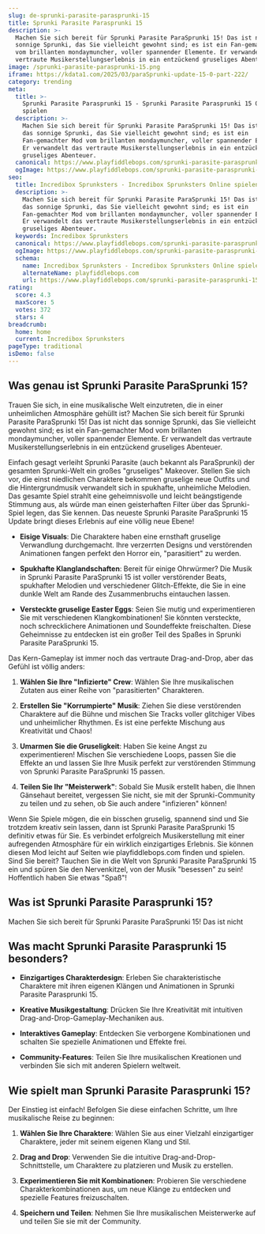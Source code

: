 ```yaml
---
slug: de-sprunki-parasite-parasprunki-15
title: Sprunki Parasite Parasprunki 15
description: >-
  Machen Sie sich bereit für Sprunki Parasite ParaSprunki 15! Das ist nicht das
  sonnige Sprunki, das Sie vielleicht gewohnt sind; es ist ein Fan-gemachter Mod
  vom brillanten mondaymuncher, voller spannender Elemente. Er verwandelt das
  vertraute Musikerstellungserlebnis in ein entzückend gruseliges Abenteuer.
image: /sprunki-parasite-parasprunki-15.png
iframe: https://kdata1.com/2025/03/paraSprunki-update-15-0-part-222/
category: trending
meta:
  title: >-
    Sprunki Parasite Parasprunki 15 - Sprunki Parasite Parasprunki 15 Online
    spielen
  description: >-
    Machen Sie sich bereit für Sprunki Parasite ParaSprunki 15! Das ist nicht
    das sonnige Sprunki, das Sie vielleicht gewohnt sind; es ist ein
    Fan-gemachter Mod vom brillanten mondaymuncher, voller spannender Elemente.
    Er verwandelt das vertraute Musikerstellungserlebnis in ein entzückend
    gruseliges Abenteuer.
  canonical: https://www.playfiddlebops.com/sprunki-parasite-parasprunki-15/
  ogImage: https://www.playfiddlebops.com/sprunki-parasite-parasprunki-15.png
seo:
  title: Incredibox Sprunksters - Incredibox Sprunksters Online spielen
  description: >-
    Machen Sie sich bereit für Sprunki Parasite ParaSprunki 15! Das ist nicht
    das sonnige Sprunki, das Sie vielleicht gewohnt sind; es ist ein
    Fan-gemachter Mod vom brillanten mondaymuncher, voller spannender Elemente.
    Er verwandelt das vertraute Musikerstellungserlebnis in ein entzückend
    gruseliges Abenteuer.
  keywords: Incredibox Sprunksters
  canonical: https://www.playfiddlebops.com/sprunki-parasite-parasprunki-15/
  ogImage: https://www.playfiddlebops.com/sprunki-parasite-parasprunki-15.png
  schema:
    name: Incredibox Sprunksters - Incredibox Sprunksters Online spielen
    alternateName: playfiddlebops.com
    url: https://www.playfiddlebops.com/sprunki-parasite-parasprunki-15/
rating:
  score: 4.3
  maxScore: 5
  votes: 372
  stars: 4
breadcrumb:
  home: home
  current: Incredibox Sprunksters
pageType: traditional
isDemo: false
---
```


## Was genau ist Sprunki Parasite ParaSprunki 15?

Trauen Sie sich, in eine musikalische Welt einzutreten, die in einer unheimlichen Atmosphäre gehüllt ist? Machen Sie sich bereit für Sprunki Parasite ParaSprunki 15! Das ist nicht das sonnige Sprunki, das Sie vielleicht gewohnt sind; es ist ein Fan-gemachter Mod vom brillanten mondaymuncher, voller spannender Elemente. Er verwandelt das vertraute Musikerstellungserlebnis in ein entzückend gruseliges Abenteuer.

Einfach gesagt verleiht Sprunki Parasite (auch bekannt als ParaSprunki) der gesamten Sprunki-Welt ein großes "gruseliges" Makeover. Stellen Sie sich vor, die einst niedlichen Charaktere bekommen gruselige neue Outfits und die Hintergrundmusik verwandelt sich in spukhafte, unheimliche Melodien. Das gesamte Spiel strahlt eine geheimnisvolle und leicht beängstigende Stimmung aus, als würde man einen geisterhaften Filter über das Sprunki-Spiel legen, das Sie kennen. Das neueste Sprunki Parasite ParaSprunki 15 Update bringt dieses Erlebnis auf eine völlig neue Ebene!

- **Eisige Visuals**: Die Charaktere haben eine ernsthaft gruselige Verwandlung durchgemacht. Ihre verzerrten Designs und verstörenden Animationen fangen perfekt den Horror ein, "parasitiert" zu werden.

- **Spukhafte Klanglandschaften**: Bereit für einige Ohrwürmer? Die Musik in Sprunki Parasite ParaSprunki 15 ist voller verstörender Beats, spukhafter Melodien und verschiedener Glitch-Effekte, die Sie in eine dunkle Welt am Rande des Zusammenbruchs eintauchen lassen.

- **Versteckte gruselige Easter Eggs**: Seien Sie mutig und experimentieren Sie mit verschiedenen Klangkombinationen! Sie könnten versteckte, noch schrecklichere Animationen und Soundeffekte freischalten. Diese Geheimnisse zu entdecken ist ein großer Teil des Spaßes in Sprunki Parasite ParaSprunki 15.

Das Kern-Gameplay ist immer noch das vertraute Drag-and-Drop, aber das Gefühl ist völlig anders:

1. **Wählen Sie Ihre "Infizierte" Crew**: Wählen Sie Ihre musikalischen Zutaten aus einer Reihe von "parasitierten" Charakteren.

1. **Erstellen Sie "Korrumpierte" Musik**: Ziehen Sie diese verstörenden Charaktere auf die Bühne und mischen Sie Tracks voller glitchiger Vibes und unheimlicher Rhythmen. Es ist eine perfekte Mischung aus Kreativität und Chaos!

1. **Umarmen Sie die Gruseligkeit**: Haben Sie keine Angst zu experimentieren! Mischen Sie verschiedene Loops, passen Sie die Effekte an und lassen Sie Ihre Musik perfekt zur verstörenden Stimmung von Sprunki Parasite ParaSprunki 15 passen.

1. **Teilen Sie Ihr "Meisterwerk"**: Sobald Sie Musik erstellt haben, die Ihnen Gänsehaut bereitet, vergessen Sie nicht, sie mit der Sprunki-Community zu teilen und zu sehen, ob Sie auch andere "infizieren" können!

Wenn Sie Spiele mögen, die ein bisschen gruselig, spannend sind und Sie trotzdem kreativ sein lassen, dann ist Sprunki Parasite ParaSprunki 15 definitiv etwas für Sie. Es verbindet erfolgreich Musikerstellung mit einer aufregenden Atmosphäre für ein wirklich einzigartiges Erlebnis. Sie können diesen Mod leicht auf Seiten wie playfiddlebops.com finden und spielen. Sind Sie bereit? Tauchen Sie in die Welt von Sprunki Parasite ParaSprunki 15 ein und spüren Sie den Nervenkitzel, von der Musik "besessen" zu sein! Hoffentlich haben Sie etwas "Spaß"!

## Was ist Sprunki Parasite Parasprunki 15?

Machen Sie sich bereit für Sprunki Parasite ParaSprunki 15! Das ist nicht

## Was macht Sprunki Parasite Parasprunki 15 besonders?

- **Einzigartiges Charakterdesign**: Erleben Sie charakteristische Charaktere mit ihren eigenen Klängen und Animationen in Sprunki Parasite Parasprunki 15.

- **Kreative Musikgestaltung**: Drücken Sie Ihre Kreativität mit intuitiven Drag-and-Drop-Gameplay-Mechaniken aus.

- **Interaktives Gameplay**: Entdecken Sie verborgene Kombinationen und schalten Sie spezielle Animationen und Effekte frei.

- **Community-Features**: Teilen Sie Ihre musikalischen Kreationen und verbinden Sie sich mit anderen Spielern weltweit.

## Wie spielt man Sprunki Parasite Parasprunki 15?

Der Einstieg ist einfach! Befolgen Sie diese einfachen Schritte, um Ihre musikalische Reise zu beginnen:

1. **Wählen Sie Ihre Charaktere**: Wählen Sie aus einer Vielzahl einzigartiger Charaktere, jeder mit seinem eigenen Klang und Stil.

1. **Drag and Drop**: Verwenden Sie die intuitive Drag-and-Drop-Schnittstelle, um Charaktere zu platzieren und Musik zu erstellen.

1. **Experimentieren Sie mit Kombinationen**: Probieren Sie verschiedene Charakterkombinationen aus, um neue Klänge zu entdecken und spezielle Features freizuschalten.

1. **Speichern und Teilen**: Nehmen Sie Ihre musikalischen Meisterwerke auf und teilen Sie sie mit der Community.